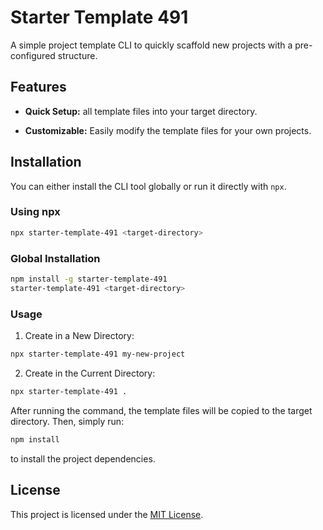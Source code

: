 # Starter Template 491

A simple project template CLI to quickly scaffold new projects with a pre-configured structure.

## Features

- **Quick Setup:** all template files into your target directory.
<!-- - **Cross-Platform:** Uses Node.js native APIs (e.g., `fs.cpSync`) so it works on Windows, macOS, and Linux. -->
- **Customizable:** Easily modify the template files for your own projects.

## Installation

You can either install the CLI tool globally or run it directly with `npx`.

### Using npx

```sh
npx starter-template-491 <target-directory>
```

### Global Installation

```sh
npm install -g starter-template-491
starter-template-491 <target-directory>
```

### Usage

1. Create in a New Directory:

```sh
npx starter-template-491 my-new-project
```

2. Create in the Current Directory:

```sh
npx starter-template-491 .
```

After running the command, the template files will be copied to the target directory. Then, simply run:

```sh
npm install
```

to install the project dependencies.

## License

This project is licensed under the [MIT License](/LICENSE).
